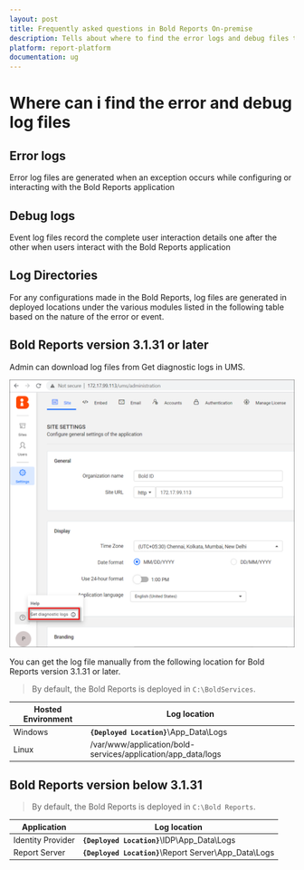 ```yaml
---
layout: post
title: Frequently asked questions in Bold Reports On-premise
description: Tells about where to find the error logs and debug files to identify the issue in the Bold Reports On-premise Edition.
platform: report-platform
documentation: ug
---
```


# Where can i find the error and debug log files

## Error logs

Error log files are generated when an exception occurs while configuring or interacting with the Bold Reports application

## Debug logs

Event log files record the complete user interaction details one after the other when users interact with the Bold Reports application

## Log Directories

For any configurations made in the Bold Reports, log files are generated in deployed locations under the various modules listed in the following table based on the nature of the error or event.

## Bold Reports version 3.1.31 or later

Admin can download log files from Get diagnostic logs in UMS.

 ![Diagnostic logs](/static/assets/on-premise/images/faq/diagnostic-logs.png)

 You can get the log file manually from the following location for Bold Reports version 3.1.31 or later.

> By default, the Bold Reports is deployed in `C:\BoldServices`.

| Hosted Environment    | Log location                                                  |
|------------------     |------------------------------------------------------------   |
| Windows               |  **`{Deployed Location}`**\App_Data\Logs                      |
| Linux                 |   /var/www/application/bold-services/application/app_data/logs            |

## Bold Reports version below 3.1.31

> By default, the Bold Reports is deployed in `C:\Bold Reports`.

| Application           | Log location                                                  |
|------------------     |------------------------------------------------------------   |
| Identity Provider     | **`{Deployed Location}`**\IDP\App_Data\Logs                   |
| Report Server         | **`{Deployed Location}`**\Report Server\App_Data\Logs         |
